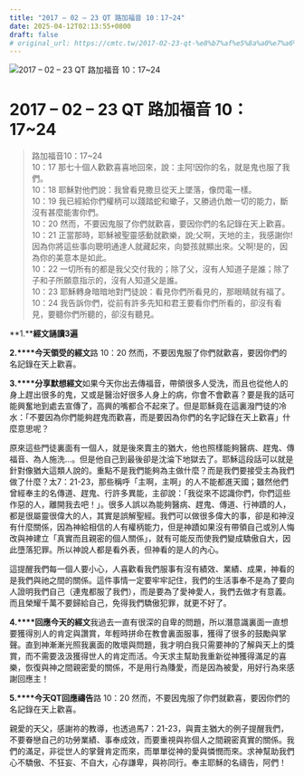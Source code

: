 ```yaml
---
title: "2017 – 02 – 23 QT 路加福音 10：17~24"
date: 2025-04-12T02:13:55+0800
draft: false
# original_url: https://cmtc.tw/2017-02-23-qt-%e8%b7%af%e5%8a%a0%e7%a6%8f%e9%9f%b3-10%ef%bc%9a1724
---
```


![2017 – 02 – 23 QT 路加福音 10：17~24](/images/qt.jpg   "2017 – 02 – 23 QT 路加福音 10：17~24")

# 2017 – 02 – 23 QT 路加福音 10：17~24

> 路加福音10：17~24  
> 10：17 那七十個人歡歡喜喜地回來，說：主阿!因你的名，就是鬼也服了我們。  
> 10：18 耶穌對他們說：我曾看見撒旦從天上墜落，像閃電一樣。  
> 10：19 我已經給你們權柄可以踐踏蛇和蠍子，又勝過仇敵一切的能力，斷沒有甚麼能害你們。  
> 10：20 然而，不要因鬼服了你們就歡喜，要因你們的名記錄在天上歡喜。  
> 10：21 正當那時，耶穌被聖靈感動就歡樂，說;父啊，天地的主，我感謝你!因為你將這些事向聰明通達人就藏起來，向嬰孩就顯出來。父啊!是的，因為你的美意本是如此。  
> 10：22 一切所有的都是我父交付我的；除了父，沒有人知道子是誰；除了子和子所願意指示的，沒有人知道父是誰。  
> 10：23 耶穌轉身暗暗地對門徒說：看見你們所看見的，那眼睛就有福了。  
> 10：24 我告訴你們，從前有許多先知和君王要看你們所看的，卻沒有看見，要聽你們所聽的，卻沒有聽見。

**1.****經文誦讀3遍**

**2.****今天領受的經文**路 10：20 然而，不要因鬼服了你們就歡喜，要因你們的名記錄在天上歡喜。

**3.****分享默想經文**如果今天你出去傳福音，帶領很多人受洗，而且也從他人的身上趕出很多的鬼，又或是醫治好很多人身上的病，你會不會歡喜？要是我的話可能興奮地到處去宣傳了，高興的嘴都合不起來了。但是耶穌竟在這裏潑門徒的冷水：「不要因為你們能夠趕鬼而歡喜，而是要因為你們的名字記錄在天上歡喜」什麼意思呢？

原來這些門徒裏面有一個人，就是後來賣主的猶大，他也照樣能夠醫病、趕鬼、傳福音、為人施洗…。但是他自己到最後卻是沈淪下地獄去了。耶穌這段話可以就是針對像猶大這類人說的。重點不是我們能夠為主做什麼？而是我們要接受主為我們做了什麼？太7：21-23，那些稱呼「主啊，主啊」的人不能都進天國；雖然他們曾經奉主的名傳道、趕鬼、行許多異能，主卻說：「我從來不認識你們，你們這些作惡的人，離開我去吧！」。很多人誤以為能夠醫病、趕鬼、傳道、行神蹟的人，都是很屬靈很偉大的人，其實是誤解聖經。我們可以做很多偉大的事，卻是和神沒有什麼關係，因為神給相信的人有權柄能力，但是神蹟如果沒有帶領自己或別人悔改與神建立「真實而且親密的個人關係」，就有可能反而使我們變成驕傲自大，因此墮落犯罪。所以神說人都是看外表，但神看的是人的內心。

這提醒我們每一個人要小心，人喜歡看我們服事有沒有績效、業績、成果，神看的是我們與祂之間的關係。這件事情一定要牢牢記住，我們的生活事奉不是為了要向人證明我們自己（連鬼都服了我們），而是要為了愛神愛人，我們去做才有意義。而且榮耀千萬不要歸給自己，免得我們驕傲犯罪，就更不好了。

**4.****回應今天的經文**我過去一直有很深的自卑的問題，所以潛意識裏面一直想要獲得別人的肯定與讚賞，年輕時拼命在教會裏面服事，獲得了很多的鼓勵與掌聲。直到神漸漸光照我裏面的敗壞與問題，我才明白我只需要神的了解與天上的獎賞，而不需要汲汲獲得世人的肯定而活。今天求主幫助我重新從神獲得滿足的喜樂，恢復與神之間親密愛的關係，不是用行為賺愛，而是因為被愛，用好行為來感謝回應主！

**5.****今天QT回應禱告**路 10：20 然而，不要因鬼服了你們就歡喜，要因你們的名記錄在天上歡喜。

親愛的天父，感謝祢的教導，也透過馬7：21-23，與賣主猶大的例子提醒我們，不要眷戀自己的功勞業績、事奉成效，而要重視與祢個人之間親密真實的關係。我們的滿足，非從世人的掌聲肯定而來，而單單從神的愛與憐憫而來。求神幫助我們心不驕傲、不狂妄、不自大，心存謙卑，與祢同行。奉主耶穌的名禱告，阿們！